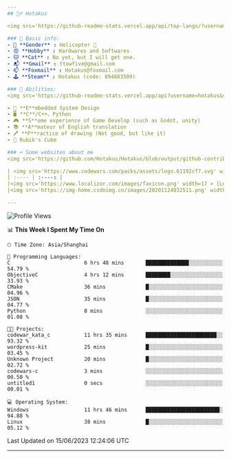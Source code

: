 ```yaml
---
## 🕵️‍♂️ Hotakus 

<img src='https://github-readme-stats.vercel.app/api/top-langs/?username=hotakus&layout=compact&theme=calm&border_radius=10&langs_count=6' width=350  align='right'>

### 📰 Basic info:
- 👬 **Gender** : Helicopter 🚁
- 😍 **Hobby** : Hardwares and Softwares
- 🐱 **Cat** : No yet, but I will get one.
- 📬 **Gmail** : ttowfive@gmail.com
- 📫 **Foxmail** : Hotakus@foxmail.com
- 🕹 **Steam** : Hotakus (code: 894883509)

### 💪 Abilities:
<img src='https://github-readme-stats.vercel.app/api?username=hotakus&show_icons=true&theme=calm&border_radius=10' width=350 align='right'>

- 🔌 **E**mbedded System Design
- 🖥 **C**/C++、Python
- 🎮 **S**ome experience of Game Develop (such as Godot, unity)
- 📚 **A**mateur of English translation 
- 🖊 **P**ractice of drawing (Not good, but like it) 
- 🎲 Rubik's Cube

### ⌨ Some websites about me
<img src='https://github.com/Hotakus/Hotakus/blob/output/github-contribution-grid-snake-dark.svg' width=450 align='right'>

| <img src='https://www.codewars.com/packs/assets/logo.61192cf7.svg' width=15 > [CodeWars](https://www.codewars.com/users/Hotakus) |<img src='https://www.codewars.com/users/Hotakus/badges/micro' width=150 >|  
| :---- | :----: | 
|<img src='https://www.localizor.com/images/favicon.png' width=17 > [Localizor](https://www.codewars.com/users/Hotakus)| <img src='https://www.localizor.com/images/localizor-logo.png' width=100 > |
|<img src='https://img-home.csdnimg.cn/images/20201124032511.png' width=30 > [CSDN](https://blog.csdn.net/qq_26106317?spm=1010.2135.3001.5421)|<img width=16 src="https://img-home.csdnimg.cn/images/20210108035947.gif"> <img src="https://csdnimg.cn/identity/blog4.png" width=16>|

---
```


<!--START_SECTION:waka-->
![Profile Views](http://img.shields.io/badge/Profile%20Views-7-blue)

📊 **This Week I Spent My Time On** 

```text
🕑︎ Time Zone: Asia/Shanghai

💬 Programming Languages: 
C                        6 hrs 48 mins       ██████████████░░░░░░░░░░░   54.79 % 
ObjectiveC               4 hrs 12 mins       ████████░░░░░░░░░░░░░░░░░   33.93 % 
CMake                    36 mins             █░░░░░░░░░░░░░░░░░░░░░░░░   04.96 % 
JSON                     35 mins             █░░░░░░░░░░░░░░░░░░░░░░░░   04.77 % 
Python                   8 mins              ░░░░░░░░░░░░░░░░░░░░░░░░░   01.08 % 

🐱‍💻 Projects: 
codewar_kata_c           11 hrs 35 mins      ███████████████████████░░   93.32 % 
wordpress-kit            25 mins             █░░░░░░░░░░░░░░░░░░░░░░░░   03.45 % 
Unknown Project          20 mins             █░░░░░░░░░░░░░░░░░░░░░░░░   02.72 % 
codewars-c               3 mins              ░░░░░░░░░░░░░░░░░░░░░░░░░   00.50 % 
untitled1                0 secs              ░░░░░░░░░░░░░░░░░░░░░░░░░   00.01 % 

💻 Operating System: 
Windows                  11 hrs 46 mins      ████████████████████████░   94.88 % 
Linux                    38 mins             █░░░░░░░░░░░░░░░░░░░░░░░░   05.12 % 
```


 Last Updated on 15/06/2023 12:24:06 UTC
<!--END_SECTION:waka-->

---
